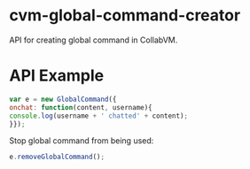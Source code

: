 # cvm-global-command-creator
API for creating global command in CollabVM.

# API Example
```javascript
var e = new GlobalCommand({
onchat: function(content, username){
console.log(username + ' chatted' + content);
}});
```
Stop global command from being used:

```javascript
e.removeGlobalCommand();
```
